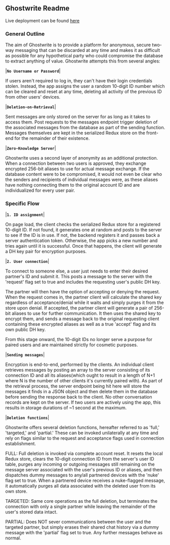 ## Ghostwrite Readme

Live deployment can be found [here](https://ghostwrite.xyz)

### General Outline

The aim of Ghostwrite is to provide a platform for anonymous, secure two-way messaging that can be discarded at any time and makes it as difficult as possible for any hypothetical party who could compromise the database to extract anything of value. Ghostwrite attempts this from several angles:

|**`No Username or Password`**|

If users aren't required to log in, they can't have their login credentials stolen. Instead, the app assigns the user a random 10-digit ID number which can be cleared and reset at any time, deleting all activity of the previous ID from other users' devices.

|**`Deletion-on-Retrieval`**|

Sent messages are only stored on the server for as long as it takes to access them. Post requests to the messages endpoint trigger deletion of the associated messages from the database as part of the sending function. Messages themselves are kept in the serialized Redux store on the front-end for the remainder of their existence.

|**`Zero-Knowledge Server`**|

Ghostwrite uses a second layer of anonymity as an additional protection. When a connection between two users is approved, they exchange encrypted 256-bit aliases to use for actual message exchange. If the database content were to be compromised, it would not even be clear who the senders and recipients of individual messages were, as these aliases have nothing connecting them to the original account ID and are individualized for every user pair.

### Specific Flow

|**`1. ID assignment`**|

On page load, the client checks the serialized Redux store for a registered 10-digit ID. If not found, it generates one at random and posts to the server to see if the ID is in use. If not, the backend registers it and passes back a server authentication token. Otherwise, the app picks a new number and tries again until it is successful. Once that happens, the client will generate a DH key pair for encryption purposes.

|**`2. User connection`**|

To connect to someone else, a user just needs to enter their desired partner's ID and submit it. This posts a message to the server with the 'request' flag set to true and includes the requesting user's public DH key.

The partner will then have the option of accepting or denying the request. When the request comes in, the partner client will calculate the shared key regardless of acceptance/denial while it waits and simply purges it from the store upon denial. If accepted, the partner client will generate a pair of 256-bit aliases to use for further communication. It then uses the shared key to encrypt them, and sends a message back to the original requesting client containing these encrypted aliases as well as a true 'accept' flag and its own public DH key.

From this stage onward, the 10-digit IDs no longer serve a purpose for paired users and are maintained strictly for cosmetic purposes.

|**`Sending messages`**|

Encryption is end-to-end, performed by the clients. An individual client retrieves messages by posting an array to the server consisting of its connection ID and all its aliases(which ought to result in a length of N+1 where N is the number of other clients it's currently paired with). As part of the retrieval process, the server endpoint being hit here will store the messages it finds in a JSON object and then delete them in the database before sending the response back to the client. No other conversation records are kept on the server. If two users are actively using the app, this results in storage durations of ~1 second at the maximum.

|**`Deletion functions`**|

Ghostwrite offers several deletion functions, hereafter referred to as 'full,' 'targeted,' and 'partial.' These can be invoked unilaterally at any time and rely on flags similar to the request and acceptance flags used in connection establishment.

FULL: Full deletion is invoked via complete account reset. It resets the local Redux store, clears the 10-digit connection ID from the server's user ID table, purges any incoming or outgoing messages still remaining on the message server associated with the user's previous ID or aliases, and then dispatches dummy messages to any/all partnered devices with the 'nuke' flag set to true. When a partnered device receives a nuke-flagged message, it automatically purges all data associated with the deleted user from its own store.

TARGETED: Same core operations as the full deletion, but terminates the connection with only a single partner while leaving the remainder of the user's stored data intact.

PARTIAL: Does NOT sever communications between the user and the targeted partner, but simply erases their shared chat history via a dummy message with the 'partial' flag set to true. Any further messages behave as normal.